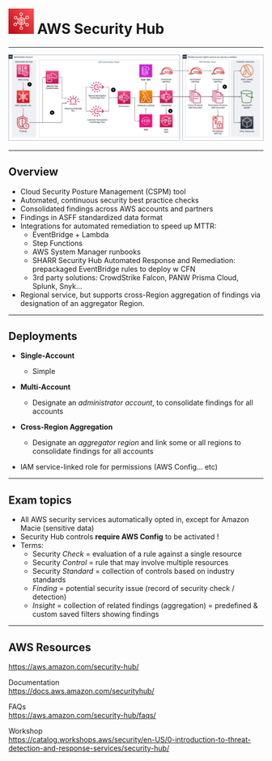 # <img src="../../images/SecurityHubLogo.png" alt="AWS Security Hub" style="height: 50px; width:50px;"/>  AWS Security Hub
---  

![AWS Security Hub Diagram](../../images/SecurityHubDiagram.png)

---  
## Overview  
- Cloud Security Posture Management (CSPM) tool
- Automated, continuous security best practice checks
- Consolidated findings across AWS accounts and partners
- Findings in ASFF standardized data format
- Integrations for automated remediation to speed up MTTR:
  - EventBridge + Lambda
  - Step Functions 
  - AWS System Manager runbooks
  - SHARR Security Hub Automated Response and Remediation: prepackaged EventBridge rules to deploy w CFN
  - 3rd party solutions: CrowdStrike Falcon, PANW Prisma Cloud, Splunk, Snyk... 
- Regional service, but supports cross-Region aggregation of findings via designation of an aggregator Region. 

---
## Deployments
- **Single-Account** 
  - Simple
- **Multi-Account**
  - Designate an *administrator account*, to consolidate findings for all accounts
- **Cross-Region Aggregation**
  - Designate an *aggregator region* and link some or all regions to consolidate findings for all accounts

- IAM service-linked role for permissions (AWS Config... etc)  


---  
## Exam topics
- All AWS security services automatically opted in, except for Amazon Macie (sensitive data)
- Security Hub controls **require AWS Config** to be activated !
- Terms:
  - Security *Check* = evaluation of a rule against a single resource
  - Security *Control* = rule that may involve multiple resources 
  - Security *Standard* = collection of controls based on industry standards
  - *Finding* = potential security issue (record of security check / detection)
  - *Insight* = collection of related findings (aggregation) = predefined & custom saved filters showing findings


<!-- ---  
## Security Hub's Capabilities
- 
 -->


<!-- ---   -->
<!-- ## Example  -->

<!-- ![Image](../../images/ImageName.jpg) -->

---  
## AWS Resources  

https://aws.amazon.com/security-hub/

Documentation  
https://docs.aws.amazon.com/securityhub/

FAQs  
https://aws.amazon.com/security-hub/faqs/

Workshop   
https://catalog.workshops.aws/security/en-US/0-introduction-to-threat-detection-and-response-services/security-hub/